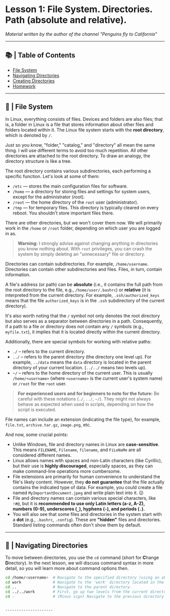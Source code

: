 # Lesson 1: File System. Directories. Path (absolute and relative).
*Material written by the author of the channel "Penguins fly to California"*

---
## 📚 | Table of Contents
* [File System](#file-system)
* [Navigating Directories](#navigating-directories)
* [Creating Directories](#creating-directories)
* [Homework](#homework)
---

## 📁 | File System
<a name="file-system"></a>

In Linux, everything consists of files. Devices and folders are also files; that is, a folder in Linux is a file that stores information about other files and folders located within it.
The Linux file system starts with the **root directory**, which is denoted by `/`.

Just so you know, "folder," "catalog," and "directory" all mean the same thing. I will use different terms to avoid too much repetition.
All other directories are attached to the root directory. To draw an analogy, the directory structure is like a tree.

The root directory contains various subdirectories, each performing a specific function. Let's look at some of them:

* `/etc` — stores the main configuration files for software.
* `/home` — a directory for storing files and settings for system users, except for the administrator (root).
* `/root` — the home directory of the `root` user (administrator).
* `/tmp` — for temporary files. This directory is typically cleared on every reboot. You shouldn't store important files there.

There are other directories, but we won't cover them now.
We will primarily work in the `/home` or `/root` folder, depending on which user you are logged in as.

> **Warning:** I strongly advise against changing anything in directories you know nothing about. With `root` privileges, you can crash the system by simply deleting an "unnecessary" file or directory.

Directories can contain subdirectories. For example, `/home/username`. Directories can contain other subdirectories and files. Files, in turn, contain information.

A file's address (or path) can be **absolute** (i.e., it contains the full path from the root directory to the file, e.g., `/home/user/.bashrc`) or **relative** (it is interpreted from the current directory. For example, `.ssh/authorized_keys` means that the file `authorized_keys` is in the `.ssh` subdirectory of the current directory).

It's also worth noting that the `/` symbol not only denotes the root directory but also serves as a separator between directories in a path.
Consequently, if a path to a file or directory does not contain any `/` symbols (e.g., `myfile.txt`), it implies that it is located directly within the current directory.

Additionally, there are special symbols for working with relative paths:
* `./`   – refers to the current directory.
* `../`  – refers to the parent directory (the directory one level up). For example, `../data` means the `data` directory is located in the parent directory of your current location. (`../../` means two levels up).
* `~/`   – refers to the home directory of the current user. This is usually `/home/<username>` (where `<username>` is the current user's system name) or `/root` for the `root` user.

> **For experienced users and for beginners to note for the future:** Be careful with these notations (`./`, `../`, `~/`). They might not always behave as expected when used in scripts, depending on how the script is executed.

File names can include an extension (indicating the file type), for example, `file.txt`, `archive.tar.gz`, `image.png`, etc.

And now, some crucial points:

* Unlike Windows, file and directory names in Linux are **case-sensitive**. This means `FILENAME`, `Filename`, `filename`, and `FiLeNaMe` are all considered different names.
* Linux allows names with spaces and non-Latin characters (like Cyrillic), but their use is **highly discouraged**, especially spaces, as they can make command-line operations more cumbersome.
* File extensions are primarily for human convenience to understand the file's likely content. However, they **do not guarantee** that the file actually contains the indicated type of data. For example, you could create a file named `MyImportantDocument.jpeg` and write plain text into it. 😉
* File and directory names can contain various special characters, like `!#@`, but it is **recommended to use only Latin letters (a-z, A-Z), numbers (0-9), underscores (`_`), hyphens (`-`), and periods (`.`).**
* You will also see that some files and directories in the system start with a **dot** (e.g., `.bashrc`, `.config`). These are **"hidden"** files and directories. Standard listing commands often don't show them by default.

---
## 📂 | Navigating Directories
<a name="navigating-directories"></a>

To move between directories, you use the `cd` command (short for **C**hange **D**irectory).
In the next lesson, we will discuss command syntax in more detail, so you will learn more about command options then.

```bash
cd /home/<username>  # Navigate to the specified directory (using an absolute path).
cd work              # Navigate to the 'work' directory located in the current directory (using a relative path).
cd ..                # Navigate to the parent directory.
cd ../../work        # First, go up two levels from the current directory, then enter the 'work' directory there.
cd -                 # (Minus sign) Navigate to the previous directory you were in.


---------------------


